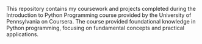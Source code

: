 This repository contains my coursework and projects completed during the Introduction to Python Programming course provided by the University of Pennsylvania on Coursera. 
The course provided foundational knowledge in Python programming, focusing on fundamental concepts and practical applications.

